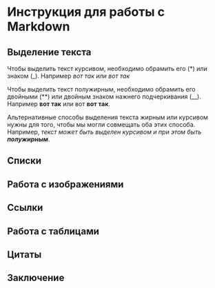 # Инструкция для работы с Markdown

## Выделение текста

Чтобы выделить текст курсивом, необходимо обрамить его (*) или знаком (_). Например *вот так или _вот так_*

Чтобы выделить текст полужирным, необходимо обрамить его двойными (**) или двойным знаком нажнего подчеркивания (__). Например **вот так** или вот __вот так__.

Альтернативные способы выделения текста жирным или курсивом нужны для того, чтобы мы могли совмещать оба этих способа. Например, _текст может быть выделен курсивом и при этом быть **полужирным**_.

## Списки

## Работа с изображениями

## Ссылки

## Работа с таблицами

## Цитаты

## Заключение